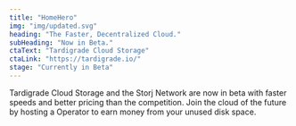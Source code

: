 ```yaml
---
title: "HomeHero"
img: "img/updated.svg"
heading: "The Faster, Decentralized Cloud."
subHeading: "Now in Beta."
ctaText: "Tardigrade Cloud Storage"
ctaLink: "https://tardigrade.io/"
stage: "Currently in Beta"
---
```


Tardigrade Cloud Storage and the Storj Network are now in beta with faster speeds and better pricing than the competition. Join the cloud of the future by hosting a  Operator to earn money from your unused disk space.